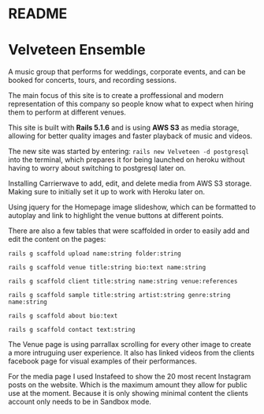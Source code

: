 # README

# Velveteen Ensemble
A music group that performs for weddings, corporate events, and can be booked for concerts, tours, and recording sessions. 

The main focus of this site is to create a proffessional and modern representation of this company so people know what to expect when hiring them to perform at different venues.



This site is built with **Rails 5.1.6** and is using **AWS S3** as media storage, allowing for better quality images and faster playback of music and videos.

The new site was started by entering:
    ```
    rails new Velveteen -d postgresql
    ```
into the terminal, which prepares it for being launched on heroku without having to worry about switching to postgresql later on.

Installing Carrierwave to add, edit, and delete media from AWS S3 storage. Making sure to initially set it up to work with Heroku later on.

Using jquery for the Homepage image slideshow, which can be formatted to autoplay and link to highlight the venue buttons at different points.

There are also a few tables that were scaffolded in order to easily add and edit the content on the pages:

``rails g scaffold upload name:string folder:string``

``rails g scaffold venue title:string bio:text name:string``

``rails g scaffold client title:string name:string venue:references``

``rails g scaffold sample title:string artist:string genre:string name:string``

``rails g scaffold about bio:text``

``rails g scaffold contact text:string``

The Venue page is using parrallax scrolling for every other image to create a more intruguing user experience. It also has linked videos from the clients facebook page for visual examples of their performances.

For the media page I used Instafeed to show the 20 most recent Instagram posts on the website. Which is the maximum amount they allow for public use at the moment. Because it is only showing minimal content the clients account only needs to be in Sandbox mode.



